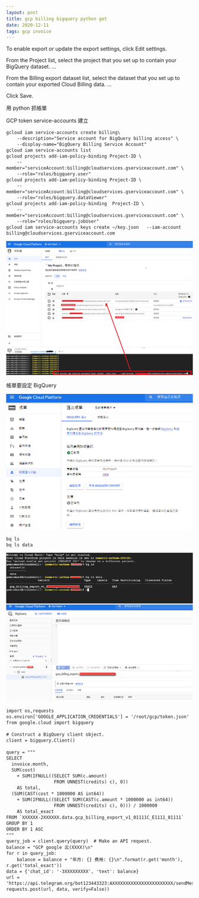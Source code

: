 ```yaml
---
layout: post
title: gcp billing bigquery python get
date: 2020-12-11
tags: gcp invoice
---
```

To enable export or update the export settings, click Edit settings.

From the Project list, select the project that you set up to contain your BigQuery dataset. ...

From the Billing export dataset list, select the dataset that you set up to contain your exported Cloud Billing data. ...

Click Save.


用 python 抓帳單

GCP token service-accounts 建立
```
gcloud iam service-accounts create billing\
    --description="Service account for BigQuery billing access" \
    --display-name="BigQuery Billing Service Account"
gcloud iam service-accounts list
gcloud projects add-iam-policy-binding Project-ID \
    --member="serviceAccount:billing@cloudservices.gserviceaccount.com" \
    --role="roles/bigquery.user"
gcloud projects add-iam-policy-binding Project-ID \
    --member="serviceAccount:billing@cloudservices.gserviceaccount.com" \
    --role="roles/bigquery.dataViewer"
gcloud projects add-iam-policy-binding  Project-ID \
    --member="serviceAccount:billing@cloudservices.gserviceaccount.com" \
    --role="roles/bigquery.jobUser"
gcloud iam service-accounts keys create ~/key.json   --iam-account billing@cloudservices.gserviceaccount.com
```

<img src="/images/posts/google-doc/a1.png">

帳單要設定 BigQuery

<img src="/images/posts/google-doc/a2.png">

```
bq ls
bq ls data
```

<img src="/images/posts/google-doc/a3.png">

<img src="/images/posts/google-doc/a4.png">

```
import os,requests
os.environ['GOOGLE_APPLICATION_CREDENTIALS'] = '/root/gcp/token.json'
from google.cloud import bigquery

# Construct a BigQuery client object.
client = bigquery.Client()

query = """
SELECT
  invoice.month,
  SUM(cost)
    + SUM(IFNULL((SELECT SUM(c.amount)
                  FROM UNNEST(credits) c), 0))
    AS total,
  (SUM(CAST(cost * 1000000 AS int64))
    + SUM(IFNULL((SELECT SUM(CAST(c.amount * 1000000 as int64))
                  FROM UNNEST(credits) c), 0))) / 1000000
    AS total_exact
FROM `XXXXXX-2XXXXXX.data.gcp_billing_export_v1_01111C_E1111_81111`
GROUP BY 1
ORDER BY 1 ASC
"""
query_job = client.query(query)  # Make an API request.
balance = "GCP google 云(XXXX)\n"
for r in query_job:
    balance = balance + "年月: {} 费用: {}\n".format(r.get('month'), r.get('total_exact'))
data = {'chat_id': '-3XXXXXXXXX', 'text': balance}
url = 'https://api.telegram.org/bot123443323:AXXXXXXXXXXXXXXXXXXXXXXX/sendMessage'
requests.post(url, data, verify=False))

```
